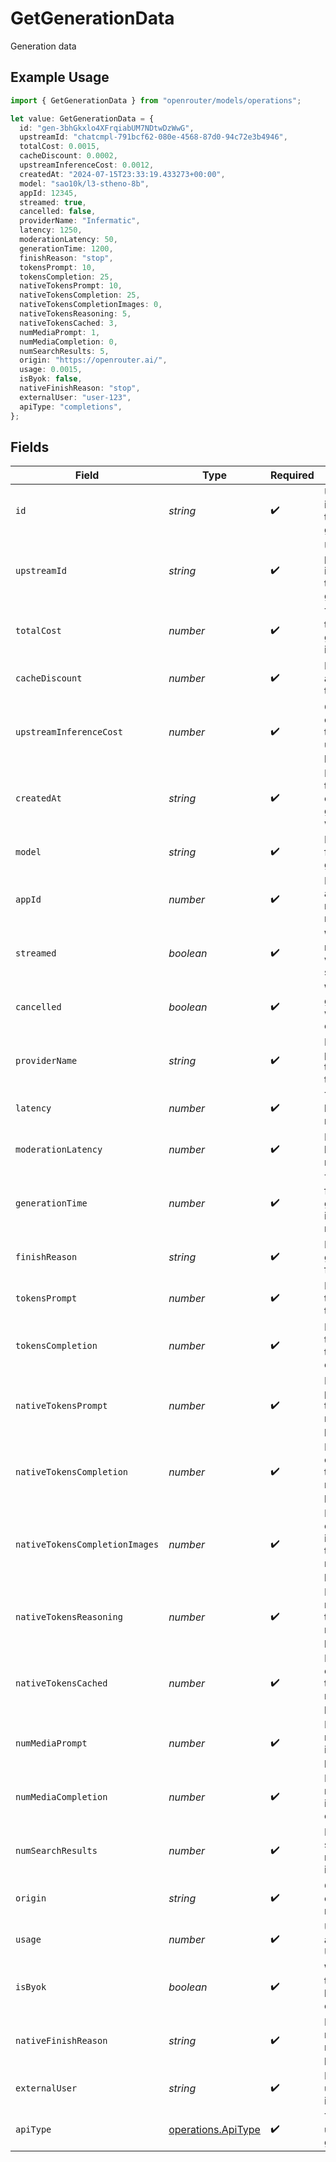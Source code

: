 # GetGenerationData

Generation data

## Example Usage

```typescript
import { GetGenerationData } from "openrouter/models/operations";

let value: GetGenerationData = {
  id: "gen-3bhGkxlo4XFrqiabUM7NDtwDzWwG",
  upstreamId: "chatcmpl-791bcf62-080e-4568-87d0-94c72e3b4946",
  totalCost: 0.0015,
  cacheDiscount: 0.0002,
  upstreamInferenceCost: 0.0012,
  createdAt: "2024-07-15T23:33:19.433273+00:00",
  model: "sao10k/l3-stheno-8b",
  appId: 12345,
  streamed: true,
  cancelled: false,
  providerName: "Infermatic",
  latency: 1250,
  moderationLatency: 50,
  generationTime: 1200,
  finishReason: "stop",
  tokensPrompt: 10,
  tokensCompletion: 25,
  nativeTokensPrompt: 10,
  nativeTokensCompletion: 25,
  nativeTokensCompletionImages: 0,
  nativeTokensReasoning: 5,
  nativeTokensCached: 3,
  numMediaPrompt: 1,
  numMediaCompletion: 0,
  numSearchResults: 5,
  origin: "https://openrouter.ai/",
  usage: 0.0015,
  isByok: false,
  nativeFinishReason: "stop",
  externalUser: "user-123",
  apiType: "completions",
};
```

## Fields

| Field                                                    | Type                                                     | Required                                                 | Description                                              | Example                                                  |
| -------------------------------------------------------- | -------------------------------------------------------- | -------------------------------------------------------- | -------------------------------------------------------- | -------------------------------------------------------- |
| `id`                                                     | *string*                                                 | :heavy_check_mark:                                       | Unique identifier for the generation                     | gen-3bhGkxlo4XFrqiabUM7NDtwDzWwG                         |
| `upstreamId`                                             | *string*                                                 | :heavy_check_mark:                                       | Upstream provider's identifier for this generation       | chatcmpl-791bcf62-080e-4568-87d0-94c72e3b4946            |
| `totalCost`                                              | *number*                                                 | :heavy_check_mark:                                       | Total cost of the generation in USD                      | 0.0015                                                   |
| `cacheDiscount`                                          | *number*                                                 | :heavy_check_mark:                                       | Discount applied due to caching                          | 0.0002                                                   |
| `upstreamInferenceCost`                                  | *number*                                                 | :heavy_check_mark:                                       | Cost charged by the upstream provider                    | 0.0012                                                   |
| `createdAt`                                              | *string*                                                 | :heavy_check_mark:                                       | ISO 8601 timestamp of when the generation was created    | 2024-07-15T23:33:19.433273+00:00                         |
| `model`                                                  | *string*                                                 | :heavy_check_mark:                                       | Model used for the generation                            | sao10k/l3-stheno-8b                                      |
| `appId`                                                  | *number*                                                 | :heavy_check_mark:                                       | ID of the app that made the request                      | 12345                                                    |
| `streamed`                                               | *boolean*                                                | :heavy_check_mark:                                       | Whether the response was streamed                        | true                                                     |
| `cancelled`                                              | *boolean*                                                | :heavy_check_mark:                                       | Whether the generation was cancelled                     | false                                                    |
| `providerName`                                           | *string*                                                 | :heavy_check_mark:                                       | Name of the provider that served the request             | Infermatic                                               |
| `latency`                                                | *number*                                                 | :heavy_check_mark:                                       | Total latency in milliseconds                            | 1250                                                     |
| `moderationLatency`                                      | *number*                                                 | :heavy_check_mark:                                       | Moderation latency in milliseconds                       | 50                                                       |
| `generationTime`                                         | *number*                                                 | :heavy_check_mark:                                       | Time taken for generation in milliseconds                | 1200                                                     |
| `finishReason`                                           | *string*                                                 | :heavy_check_mark:                                       | Reason the generation finished                           | stop                                                     |
| `tokensPrompt`                                           | *number*                                                 | :heavy_check_mark:                                       | Number of tokens in the prompt                           | 10                                                       |
| `tokensCompletion`                                       | *number*                                                 | :heavy_check_mark:                                       | Number of tokens in the completion                       | 25                                                       |
| `nativeTokensPrompt`                                     | *number*                                                 | :heavy_check_mark:                                       | Native prompt tokens as reported by provider             | 10                                                       |
| `nativeTokensCompletion`                                 | *number*                                                 | :heavy_check_mark:                                       | Native completion tokens as reported by provider         | 25                                                       |
| `nativeTokensCompletionImages`                           | *number*                                                 | :heavy_check_mark:                                       | Native completion image tokens as reported by provider   | 0                                                        |
| `nativeTokensReasoning`                                  | *number*                                                 | :heavy_check_mark:                                       | Native reasoning tokens as reported by provider          | 5                                                        |
| `nativeTokensCached`                                     | *number*                                                 | :heavy_check_mark:                                       | Native cached tokens as reported by provider             | 3                                                        |
| `numMediaPrompt`                                         | *number*                                                 | :heavy_check_mark:                                       | Number of media items in the prompt                      | 1                                                        |
| `numMediaCompletion`                                     | *number*                                                 | :heavy_check_mark:                                       | Number of media items in the completion                  | 0                                                        |
| `numSearchResults`                                       | *number*                                                 | :heavy_check_mark:                                       | Number of search results included                        | 5                                                        |
| `origin`                                                 | *string*                                                 | :heavy_check_mark:                                       | Origin URL of the request                                | https://openrouter.ai/                                   |
| `usage`                                                  | *number*                                                 | :heavy_check_mark:                                       | Usage amount in USD                                      | 0.0015                                                   |
| `isByok`                                                 | *boolean*                                                | :heavy_check_mark:                                       | Whether this used bring-your-own-key                     | false                                                    |
| `nativeFinishReason`                                     | *string*                                                 | :heavy_check_mark:                                       | Native finish reason as reported by provider             | stop                                                     |
| `externalUser`                                           | *string*                                                 | :heavy_check_mark:                                       | External user identifier                                 | user-123                                                 |
| `apiType`                                                | [operations.ApiType](../../models/operations/apitype.md) | :heavy_check_mark:                                       | Type of API used for the generation                      |                                                          |